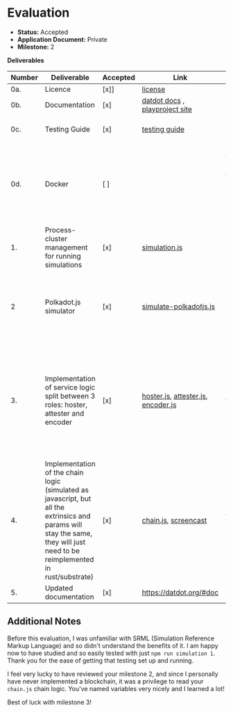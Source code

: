 # Evaluation

- **Status:** Accepted
- **Application Document:** Private
- **Milestone:** 2

**Deliverables**

| Number | Deliverable                                                                                                                                                                  | Accepted | Link                                                                                                                                                                                                                                                                                     | Evaluation Notes                                                                                                                                                                                    |
| ------ | ---------------------------------------------------------------------------------------------------------------------------------------------------------------------------- | -------- | ---------------------------------------------------------------------------------------------------------------------------------------------------------------------------------------------------------------------------------------------------------------------------------------- | --------------------------------------------------------------------------------------------------------------------------------------------------------------------------------------------------- |
| 0a.    | Licence                                                                                                                                                                      | [x]]     | [license](https://github.com/playproject-io/datdot-service/blob/main/LICENCE)                                                                                                                                                                                                            | MIT                                                                                                                                                                                                 |
| 0b.    | Documentation                                                                                                                                                                | [x]      | [datdot docs](https://datdot.org/#doc) , [playproject site](https://playproject.io/)                                                                                                                                                                                                     | Simply excellent!! Bravo!                                                                                                                                                                           |
| 0c.    | Testing Guide                                                                                                                                                                | [x]      | [testing guide](https://github.com/playproject-io/datdot-service#datdot)                                                                                                                                                                                                                 | Very simple and easy to run! Sincere thanks!                                                                                                                                                        |
| 0d.    | Docker                                                                                                                                                                       | [ ]      |                                                                                                                                                                                                                                                                                          | No docker since they don't create substrate nodes in this M2, but a simulation of a chain with the chain logic defined in JavaScript.                                                               |
| 1.     | Process-cluster management for running simulations                                                                                                                           | [x]      | [simulation.js](https://github.com/playproject-io/datdot-service/blob/wip/demo/simulation.js)                                                                                                                                                                                            | Useful to run simulations of other chains than polkadot/substrate chains.                                                                                                                           |
| 2      | Polkadot.js simulator                                                                                                                                                        | [x]      | [simulate-polkadotjs.js](https://github.com/playproject-io/datdot-service/blob/wip/src/node_modules/datdot-chain-sdk/simulate-polkadotjs.js)                                                                                                                                             | Very clear and concise file. Extremely detailed, lengthy and complex output that simulates many extrinsics.                                                                                         |
| 3.     | Implementation of service logic split between 3 roles: hoster, attester and encoder                                                                                          | [x]      | [hoster.js](https://github.com/playproject-io/datdot-service/blob/wip/src/roles/hoster.js), [attester.js](https://github.com/playproject-io/datdot-service/blob/wip/src/roles/attester.js), [encoder.js](https://github.com/playproject-io/datdot-service/blob/wip/src/roles/encoder.js) | Main logic for decentralized incentived storage bridge for dat & dot. Note: They applied for funding from the Treasury for a Networking module & Task management module to resolve networking bugs. |
| 4.     | Implementation of the chain logic (simulated as javascript, but all the extrinsics and params will stay the same, they will just need to be reimplemented in rust/substrate) | [x]      | [chain.js](https://github.com/playproject-io/datdot-service/blob/wip/src/node_modules/datdot-node-javascript/chain.js), [screencast](https://watch.screencastify.com/v/ZSx4VaflQnJaM9S9xrIB)                                                                                             | Very educational for me to read chain logic written in js, thank you!                                                                                                                               |
| 5.     | Updated documentation                                                                                                                                                        | [x]      | https://datdot.org/#doc                                                                                                                                                                                                                                                                  |                                                                                                                                                                                                     |

## Additional Notes

Before this evaluation, I was unfamiliar with SRML (Simulation Reference Markup Language) and so didn't understand the benefits of it. I am happy now to have studied and so easily tested with just `npm run simulation 1`. Thank you for the ease of getting that testing set up and running.

I feel very lucky to have reviewed your milestone 2, and since I personally have never implemented a blockchain, it was a privilege to read your `chain.js` chain logic. You've named variables very nicely and I learned a lot!

Best of luck with milestone 3!
